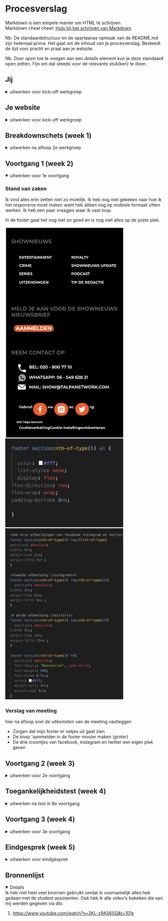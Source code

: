 # Procesverslag
Markdown is een simpele manier om HTML te schrijven.  
Markdown cheat cheet: [Hulp bij het schrijven van Markdown](https://github.com/adam-p/markdown-here/wiki/Markdown-Cheatsheet).

Nb. De standaardstructuur en de spartaanse opmaak van de README.md zijn helemaal prima. Het gaat om de inhoud van je procesverslag. Besteedt de tijd voor pracht en praal aan je website.

Nb. Door *open* toe te voegen aan een *details* element kun je deze standaard open zetten. Fijn om dat steeds voor de relevante stuk(ken) te doen.





## Jij

<details>
<summary>uitwerken voor kick-off werkgroep</summary>

### Auteur:
Noa Mok

#### Je startniveau:
Blauw

#### Je focus:
responisve design
 
</details>





## Je website

<details>
<summary>uitwerken voor kick-off werkgroep</summary>

### Je opdracht:
https://www.shownieuws.nl/ 

#### Screenshot(s) van de eerste pagina (small screen): 
 de 'homepage'
<img src="images/ssHomepage.png" width="375px" alt="omschrijving van de pagina">

#### Screenshot(s) van de tweede pagina (small screen):
de 'podcast' pagina  
<img src="images/ssSecondpage.png" width="375px" alt="omschrijving van de pagina">
 
</details>



## Breakdownschets (week 1)

<details>
<summary>uitwerken na afloop 2e werkgroep</summary>

### de hele pagina: 
<img src="images/breakdownPagina.png" width="375px" alt="breakdown van de hele pagina">

### dynamisch deel (bijv menu): 
<img src="images/breakdown1.png" width="375px" alt="breakdown van een dynamisch deel">

### wellicht nog een dynamisch deel (bijv filter): 
<img src="images/breakdown2.png" width="375px" alt="breakdown van nog een dynamisch deel">

</details>





## Voortgang 1 (week 2)

<details open>
<summary>uitwerken voor 1e voortgang</summary>

### Stand van zaken
Ik vind alles erin zetten niet zo moeilijk. Ik heb nog niet gekeken naar hoe ik het responsive moet maken want heb alleen nog op mobiele formaat zitten werken. Ik heb een paar vraagjes waar ik vast loop. 

In de footer gaat het nog niet zo goed en is nog niet alles op de juiste plek. 

<img src="images/footer.png"  width="375px" alt="foto van mijn footer">
<img src="images/footercode1.png" width="375px" alt="foto van de code van mijn footer">
<img src="images/footercode2.png" width="375px" alt="foto van de code van mijn footer">




### Verslag van meeting
hier na afloop snel de uitkomsten van de meeting vastleggen

- Zorgen dat mijn footer er netjes uit gaat zien
- De knop 'aanmelden in de footer mooier maken (groter)
- De drie icoontjes van facebook, instagram en twitter een eigen plek geven 



</details>





## Voortgang 2 (week 3)

<details>
<summary>uitwerken voor 2e voortgang</summary>

### Stand van zaken
Ik heb mijn footer inmiddels gefixd met hulp van de student assistenten. Ik heb de punten
van vorige week doorgenomen en verbeterd.
Hier zie je hoe mijn footer is verbeterd:

<img src="images/Goeiefooter.png" width="375px" alt="Footer met verbeterpunten">



### Verslag van meeting
hier na afloop snel de uitkomsten van de meeting vastleggen

- Ik moet alles responsive maken
- Ik heb alles op mobiel formaat gemaakt. Nu moet ik gaan kijken hoe ik het op een groter scherm wil neerzetten
- breakpoints bepalen.

</details>





## Toegankelijkheidstest (week 4)

<details>
<summary>uitwerken na test in 8e voortgang</summary>

### Bevindingen
Lijst met je bevindingen die in de test naar voren kwamen:

### Tapbaar
Je kan niet door mijn website heen tappen ben ik achter gekomen. Dit is onhandig voor mensen die alleen een toetsenbord gebruiken. Hij pakt een linkje bovenaan en springt dan gelijk naar een linkje onderaan.
Dit komt omdat ik de linkjes in mijn website geen href heb gegeven:

<img src="images/slechtelink.png" width="375px" alt="foto van hoe ik mijn linkjes had staan waardoor de website niet tapbaar was">

Ik kan dit oplossen door alle linkjes een href te geven. Hierdoor maak je ze tapbaar ookal zijn ze leeg:

<img src="images/goeielink.png" width="375px" alt="foto van hoe ik mijn linkjes tapbaar kan maken">


#### Gekke brillen. 
We moesten allemaal gekke brillen op om te zien hoe de website er dan uitziet. In princiepe vond ik dat je bij elke bril de website nog steeds kan zien zoals die bedoeld is.
Ook bij de kleurenblind bril. Er zitten niet veel kleuren in de styling van de website en dat hoeft ook niet. Het gaat om de inhoud, dus kleurenblinden kunnen prima gebruik maken van de webiste. 


#### Parkinson test. 
Om dit te testen kregen we een pijnlijk apparaatje die ons via onze armen tikjes gaf. Hierdoor werd de handling van door een website heen scrollen natuurlijk lastiger en uitdagender. 
Het was overigens niet onmogelijk om de informatie uit de website te halen die de gebruiker eventueel nodig heeft. 
Hoe vervelend die ziekte ook is, door de website scrollen lukt nog wel. 

<img src="images/parkinson.jpg" width="375px" alt="foto van apparaatje wat we gebruikten om de ziekte van parkinson te testen">

</details>





## Voortgang 3 (week 4)

<details>
<summary>uitwerken voor 3e voortgang</summary>

### Stand van zaken
Ik heb mijn tweede pagina in html gezet en gestijld. Ik heb nu twee pagina's die op mobiel formaat goed zijn. Ik moet ze nu door middel van media queries responsive maken. 

Hier zie je afbeeldingen van mijn tweede pagina:

<img src="images/tweedepagina1.png" width="375px" alt="afbeelding tweede pagina eerste helft">


<img src="images/tweedepagina2.png" width="375px" alt="afbeelding tweede pagina tweede helft">

### Verslag van meeting
hier na afloop snel de uitkomsten van de meeting vastleggen

- Alles moet responsive worden
- breakpoints bepalen
- youtube video over media queries bekijken en toepassen

</details>





## Eindgesprek (week 5)

<details>
<summary>uitwerken voor eindgesprek</summary>

### Stand van zaken
Mijn eindgesprek is een beetje anders gelopen dan normaal.
Op het moment van mijn mondeling was ik heel erg ziek waardoor ik deze niet heb kunnen doen.
Toen heb ik op het herkansing moment m'n eerste mondeling had. 
Hier zijn een paar punten naar voren gekomen die ik moest verbeteren voor een voldoende.
Zodra ik dit heb gedaan moet ik met de examencomissie regelen dat ik een extra herkansing krijg om het vak te halen.

Hieronder een screenshot van wat ik moest verbeteren voor een voldoende.

Deze dingen heb ik gelijk aangepast en als het goed is heb ik dan eindelijk een voldoende voor dit vak.
Mijn procesverslag is in orde en mijn website is voor zover ik iets begrijp van code, voldoende :)
Ondanks alle gedoe over het afname moment van mijn mondeling en herkansing vond ik dit verrassend genoeg een erg interessant vak waar ik veel aan heb gehad! 

### Screenshot(s)

<img src="images/verbeterpunten.png" width="375px" alt="afbeelding van verbeterpunten na eerste gesprek">
<img src="images/verbeterpuntengedaan.png" width="375px" alt="afbeelding om te laten zien dat ik alle verbeterpunten heb verwerkt">

Enkele foto's van het eindresultaat:
<p>
<img src="images/eind1.png" width="375px" alt="afbeelding eindresultaat nummer 1">
<p>
<img src="images/eind2.png" width="375px" alt="afbeelding eindresultaat nummer 2">
<p>
<img src="images/eind3.png" width="375px" alt="afbeelding eindresultaat nummer 3">
<p>
<img src="images/eind4.png" width="375px" alt="afbeelding eindresultaat nummer 4">
<p>
<img src="images/eind5.png" width="375px" alt="afbeelding eindresultaat nummer 5">
<p>
<img src="images/eind6.png" width="375px" alt="afbeelding eindresultaat nummer 6">
<p>
<img src="images/eind7.png" width="375px" alt="afbeelding eindresultaat nummer 7">
<p>
<img src="images/eind8.png" width="375px" alt="afbeelding eindresultaat nummer 8">



</details>





## Bronnenlijst

<details open>
Ik heb niet heel veel bronnen gebruikt omdat ik voornamelijk alles heb gedaan met de student assistenten.
Ook heb ik alle video's bekeken die aan mij werden gegeven via dlo.

1. https://www.youtube.com/watch?v=2KL-z9A56SQ&t=101s 


</details>